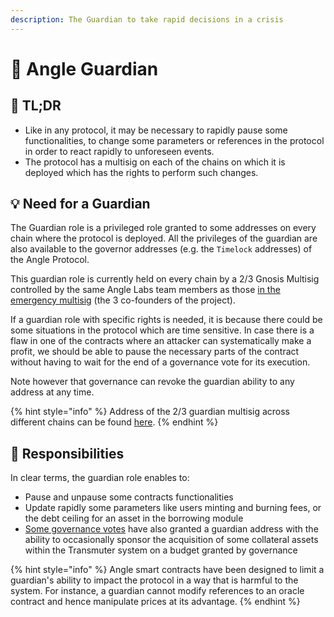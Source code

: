 ```yaml
---
description: The Guardian to take rapid decisions in a crisis
---
```


# 💂 Angle Guardian

## 🔎 TL;DR

- Like in any protocol, it may be necessary to rapidly pause some functionalities, to change some parameters or references in the protocol in order to react rapidly to unforeseen events.
- The protocol has a multisig on each of the chains on which it is deployed which has the rights to perform such changes.

## 💡 Need for a Guardian

The Guardian role is a privileged role granted to some addresses on every chain where the protocol is deployed. All the privileges of the guardian are also available to the governor addresses (e.g. the `Timelock` addresses) of the Angle Protocol.

This guardian role is currently held on every chain by a 2/3 Gnosis Multisig controlled by the same Angle Labs team members as those [in the emergency multisig](<(./angle-dao.md#canceller-role-and-emergency-multisig)>) (the 3 co-founders of the project).

If a guardian role with specific rights is needed, it is because there could be some situations in the protocol which are time sensitive. In case there is a flaw in one of the contracts where an attacker can systematically make a profit, we should be able to pause the necessary parts of the contract without having to wait for the end of a governance vote for its execution.

Note however that governance can revoke the guardian ability to any address at any time.

{% hint style="info" %}
Address of the 2/3 guardian multisig across different chains can be found [here](https://developers.angle.money/overview/smart-contracts).
{% endhint %}

## 🔘 Responsibilities

In clear terms, the guardian role enables to:

- Pause and unpause some contracts functionalities
- Update rapidly some parameters like users minting and burning fees, or the debt ceiling for an asset in the borrowing module
- [Some governance votes](https://snapshot.org/#/anglegovernance.eth/proposal/0xf9f6528492784d496f6edd91ee748f1d1e6bd213d86cf09e891fb93642a6c7c2) have also granted a guardian address with the ability to occasionally sponsor the acquisition of some collateral assets within the Transmuter system on a budget granted by governance

{% hint style="info" %}
Angle smart contracts have been designed to limit a guardian's ability to impact the protocol in a way that is harmful to the system. For instance, a guardian cannot modify references to an oracle contract and hence manipulate prices at its advantage.
{% endhint %}
